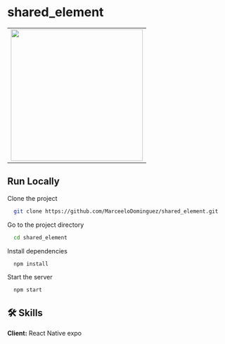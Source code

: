 # shared_element

<table>
<tr>
  <td><img src="https://user-images.githubusercontent.com/70117105/216094961-24c82a10-2f4a-47ab-9b53-2ade460d1848.gif" width="300"></td>
</tr>
</table>

## Run Locally

Clone the project

```bash
  git clone https://github.com/MarceeloDominguez/shared_element.git
```

Go to the project directory

```bash
  cd shared_element
```

Install dependencies

```bash
  npm install
```

Start the server

```bash
  npm start
```


## 🛠 Skills
**Client:** React Native expo
